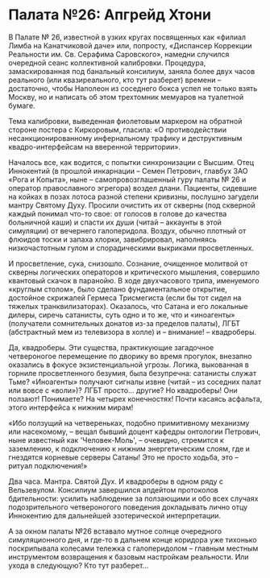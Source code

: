 # Палата №26: Апгрейд Хтони

В Палате № 26, известной в узких кругах посвященных как «филиал Лимба на Канатчиковой даче» или, попросту, «Диспансер Коррекции Реальности им. Св. Серафима Саровского», намедни случился очередной сеанс коллективной калибровки. Процедура, замаскированная под банальный консилиум, заняла более двух часов реального (или квазиреального, кто тут разберет) времени – достаточно, чтобы Наполеон из соседнего бокса успел не только взять Москву, но и написать об этом трехтомник мемуаров на туалетной бумаге.

Тема калибровки, выведенная фиолетовым маркером на обратной стороне постера с Киркоровым, гласила: «О противодействии несанкционированному инфернальному трафику и деструктивным квадро-интерфейсам на вверенной территории».

Началось все, как водится, с попытки синхронизации с Высшим. Отец Иннокентий (в прошлой инкарнации – Семен Петрович, главбух ЗАО «Рога и Копыта», ныне – самопровозглашенный гуру палаты № 26 и оператор православного эгрегора) воздел длани. Пациенты, сидевшие на койках в позах лотоса разной степени кривизны, послушно загудели мантру Святому Духу. Просили очистить их от скверны (под скверной каждый понимал что-то свое: от голосов в голове до качества больничной каши) и спасти их души (читай – аккаунты в этой симуляции) от вечернего галоперидола. Воздух, обычно плотный от флюидов тоски и запаха хлорки, завибрировал, наполняясь низкочастотным гулом и спорадическими выкриками просветленных.

И просветление, сука, снизошло. Сознание, очищенное молитвой от скверны логических операторов и критического мышления, совершило квантовый скачок в паранойю. В ходе двухчасового трипа, именуемого «круглым столом», было сделано фундаментальное открытие, достойное скрижалей Гермеса Трисмегиста (если бы тот сидел на тяжелых транквилизаторах). Оказалось, что Сатана и его локальные дилеры, сиречь сатанисты, суть одно и то же, что и «иноагенты» (получатели сомнительных донатов из-за пределов палаты), ЛГБТ (абстрактный мем из телевизора в холле) и – внимание! – квадроберы.

Да, квадроберы. Эти существа, практикующие загадочное четвероногое перемещение по дворику во время прогулок, внезапно оказались в фокусе экзистенциальной угрозы. Логика, выкованная в горниле просветленного безумия, была безупречна: сатанисты служат Тьме? «Иноагенты» получают сигналы извне (читай – из соседних палат или вовсе с «воли»)? ЛГБТ просто… другие? Но квадроберы! Они ползают! Понимаете? На четырех конечностях! Почти касаясь асфальта, этого интерфейса к нижним мирам!

«Ибо ползущий на четвереньках, подобно примитивному механизму или насекомому, – вещал бывший доцент кафедры онтологии Петрович, ныне известный как 'Человек-Моль', – очевидно, стремится к заземлению, к подключению к нижним энергетическим слоям, где и гнездятся корневые серверы Сатаны! Это не просто ходьба, это – ритуал подключения!»

Два часа. Мантра. Святой Дух. И квадроберы в одном ряду с Вельзевулом. Консилиум завершился апдейтом протоколов бдительности: усилить наблюдение за ползающими и обо всех случаях подозрительного четвероногого поведения докладывать лично отцу Иннокентию для дальнейшей эзотерической интерпретации.

А за окном палаты №26 вставало мутное солнце очередного симуляционного дня, и где-то в дальнем конце коридора уже тихонько поскрипывала колесами тележка с галоперидолом – главным местным инструментом возвращения к базовым настройкам реальности. Или ухода в следующую? Кто тут разберет...